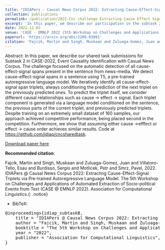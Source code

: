 ```yaml
---
title: "IDIAPers - Causal News Corpus 2022: Extracting Cause-Effect-Signal Triplets via Pre-trained Autoregressive Language Model"
collection: publications
permalink: /publication/2022-Cnc challenge Extracting Cause Effect Signal
excerpt: 'In this paper, we describe our participation in the subtask 2 of CASE-2022 (at EMNLP), Event Causality Identification with Casual News Corpus'
date: 2022-12-02
venue: 'CASE - EMNLP 2022 (5th Workshop on Challenges and Applications of Automated Extraction of Socio-political Events from Text)'
paperurl: 'https://arxiv.org/abs/2209.03891'
citation: 'Fajcik, Martin and Singh, Muskaan and Zuluaga-Gomez, Juan and Villatoro-Tello, Esau and Burdisso, Sergio and Motlicek, Petr and Smrz, Pavel, 2022. IDIAPers - Causal News Corpus 2022: Extracting Cause-Effect-Signal Triplets via Pre-trained Autoregressive Language Model. The 5th Workshop on Challenges and Applications of Automated Extraction of Socio-political Events from Text (CASE - EMNLP 2022). Association for Computational Linguistics'
---
```


Abstract: In this paper, we describe our shared task submissions for Subtask 2 in CASE-2022, Event Causality Identification with Casual News Corpus. The challenge focused on the automatic detection of all cause-effect-signal spans present in the sentence from news-media. We detect cause-effect-signal spans in a sentence using T5, a pre-trained autoregressive language model. We iteratively identify all cause-effect-signal span triplets, always conditioning the prediction of the next triplet on the previously predicted ones. To predict the triplet itself, we consider different causal relationships such as cause -> effect -> signal. Each triplet component is generated via a language model conditioned on the sentence, the previous parts of the current triplet, and previously predicted triplets.
Despite training on an extremely small dataset of 160 samples, our approach achieved competitive performance, being placed second in the competition. Furthermore, we show that assuming either cause ->efffect or effect -> cause order achieves similar results. Code at https://github.com/idiap/cncsharedtask.


[Download paper here](https://arxiv.org/abs/2209.03891)

**Recommended citation**: 

Fajcik, Martin and Singh, Muskaan and Zuluaga-Gomez, Juan and Villatoro-Tello, Esau and Burdisso, Sergio and Motlicek, Petr and Smrz, Pavel, 2022. IDIAPers @ Causal News Corpus 2022: Extracting Cause-Effect-Signal Triplets via Pre-trained Autoregressive Language Model. The 5th Workshop on Challenges and Applications of Automated Extraction of Socio-political Events from Text (CASE @ EMNLP 2022). Association for Computational Linguistics.{: .notice}

- BibTeX:

<pre>
@inproceedings{idiap_subtaskB,
    title = "IDIAPers @ Causal News Corpus 2022: Extracting Cause-Effect-Signal Triplets via Pre-trained Autoregressive Language Model",
    author = "Fajcik, Martin and Singh, Muskaan and Zuluaga-Gomez, Juan and Villatoro-Tello, Esaú and Burdisso, Sergio and Motlicek, Petr and Smrz, Pavel",
    booktitle = "The 5th Workshop on Challenges and Applications of Automated Extraction of Socio-political Events from Text (CASE @ EMNLP 2022)",
    year = "2022",
    publisher = "Association for Computational Linguistics",
}
</pre>